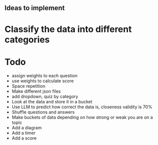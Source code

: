 ## Ideas to implement

# Classify the data into different categories

# Todo

- assign weights to each question
- use weights to calculate score
- Space repetition
- Make different json files
- add dropdown, quiz by category
- Look at the data and store it in a bucket
- Use LLM to predict how correct the data is, closeness validity is 70%
- Shuffle questions and answers
- Make buckets of data depending on how strong or weak you are on a topic
- Add a diagram
- Add a timer
- Add a score
